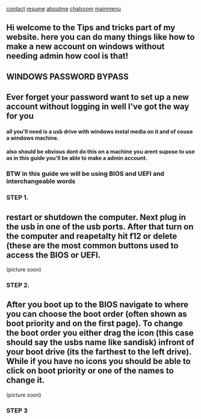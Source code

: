 [contact](https://neverlivedordied.github.io/contact.github.io/index.html)   [resume](https://neverlivedordied.github.io/resume/index.html)   [aboutme](https://neverlivedordied.github.io/About-Me/index.html)   [chatroom](https://neverlivedordied.github.io/chatroom/index.html) [mainmenu](https://neverlivedordied.github.io/index.html)
## Hi welcome to the Tips and tricks part of my website.  here you can do many things like how to make a new account on windows without needing admin how cool is that!

## WINDOWS PASSWORD BYPASS

## Ever forget your password want to set up a new account without logging in well I've got the way for you 
#### all you'll need is a usb drive with windows instal media on it and of couse a windows machine.
#### also should be obvious dont do this on a machine you arent supose to use as in this guide you'll be able to make a admin account.
### BTW in this guide we will be using BIOS and UEFI and interchangeable words 


### STEP 1.
## restart or shutdown the computer. Next plug in the usb in one of the usb ports. After that turn on the computer and reapetalty hit f12 or delete (these are the most common buttons used to access the BIOS or UEFI.
(picture soon)


### STEP 2.
## After you boot up to the BIOS navigate to where you can choose the boot order (often shown as boot priority and on the first page). To change the boot order you either drag the icon (this case should say the usbs name like sandisk) infront of your boot drive (its the farthest to the left drive). While if you have no icons you should be able to click on boot priority or one of the names to change it.
(picture soon)


### STEP 3
